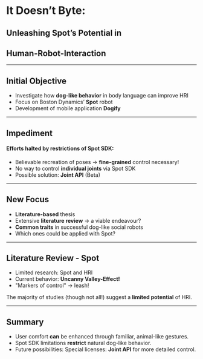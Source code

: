 # It Doesn’t Byte: 
## Unleashing Spot’s Potential in 
## Human-Robot-Interaction
---
## Initial Objective
- Investigate how **dog-like behavior** in body language can improve HRI
- Focus on Boston Dynamics’ **Spot** robot
- Development of mobile application **Dogify**

---
## Impediment
#### Efforts halted by restrictions of **Spot SDK**:
- Believable recreation of poses -> **fine-grained** control necessary!
- No way to control **individual joints** via Spot SDK
- Possible solution: **Joint API** (Beta)

---
## New Focus
- **Literature-based** thesis
- Extensive **literature review** -> a viable endeavour?
- **Common traits** in successful dog-like social robots
- Which ones could be applied with Spot?

---

## Literature Review - Spot
- Limited research: Spot and HRI
- Current behavior: **Uncanny Valley-Effect!**
- "Markers of control" -> leash!

The majority of studies (though not all!) suggest a **limited potential** of HRI.

---
## Summary
- User comfort **can** be enhanced through familiar, animal-like gestures.
- Spot SDK limitations **restrict** natural dog-like behavior.
- Future possibilities: Special licenses: **Joint API** for more detailed control.
